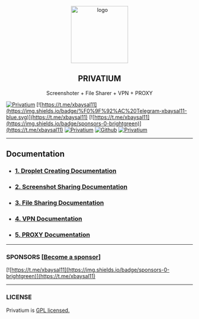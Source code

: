 <p align="center">
    <img src="https://i.postimg.cc/0jXS4kxK/pr.png" alt="logo" width="154" height="154">
</p>

<h2 align="center">PRIVATIUM</h2>

<p align="center">
     Screenshoter + File Sharer + VPN + PROXY
</p>

[![Privatium](https://img.shields.io/badge/Privatium-v.1.0.0-00aced.svg)](https://github.com/xbaysal11/privatium)
[![https://t.me/xbaysal11](https://img.shields.io/badge/%F0%9F%92%AC%20Telegram-xbaysal11-blue.svg)](https://t.me/xbaysal11)
[![https://t.me/xbaysal11](https://img.shields.io/badge/sponsors-0-brightgreen)](https://t.me/xbaysal11)
[![Privatium](https://img.shields.io/github/license/xbaysal11/privatium)](https://github.com/xbaysal11/privatium)
[![Github](https://img.shields.io/github/followers/xbaysal11?style=social)](https://github.com/xbaysal11)
[![Privatium](https://img.shields.io/github/stars/xbaysal11/privatium?style=social)](https://github.com/xbaysal11/privatium)

---

## Documentation

- ### [1. Droplet Creating Documentation](https://github.com/xbaysal11/privatium/blob/master/droplet/)

- ### [2. Screenshot Sharing Documentation](https://github.com/xbaysal11/privatium/blob/master/screenshot/)

- ### [3. File Sharing Documentation](https://github.com/xbaysal11/privatium/blob/master/fileshare/)

- ### [4. VPN Documentation](https://github.com/xbaysal11/privatium/blob/master/vpn/)

- ### [5. PROXY Documentation](https://github.com/xbaysal11/privatium/blob/master/proxy/)

---

### SPONSORS [[Become a sponsor](https://t.me/xbaysal11)]

[![https://t.me/xbaysal11](https://img.shields.io/badge/sponsors-0-brightgreen)](https://t.me/xbaysal11)

---

### LICENSE

Privatium is [GPL licensed.](https://github.com/xbaysal11/privatium/blob/master/LICENSE)
